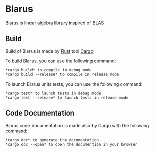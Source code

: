 # Blarus
Blarus is linear algebra library inspired of BLAS

## Build
Build of Blarus is made by [Rust](https://www.rust-lang.org/) tool [Cargo](https://doc.rust-lang.org/cargo/)

To build Blarus, you can use the following command:

	*cargo build* to compile in debug mode
	*cargo build --release* to compile in release mode

To launch Blarus units tests, you can use the following command:

	*cargo test* to launch tests in debug mode
	*cargo test --release* to launch tests in release mode

## Code Documentation
Blarus code documentation is made also by Cargo with the following command:

	*cargo doc* to generate the documentation
	*cargo doc --open* to open the documention in your browser

